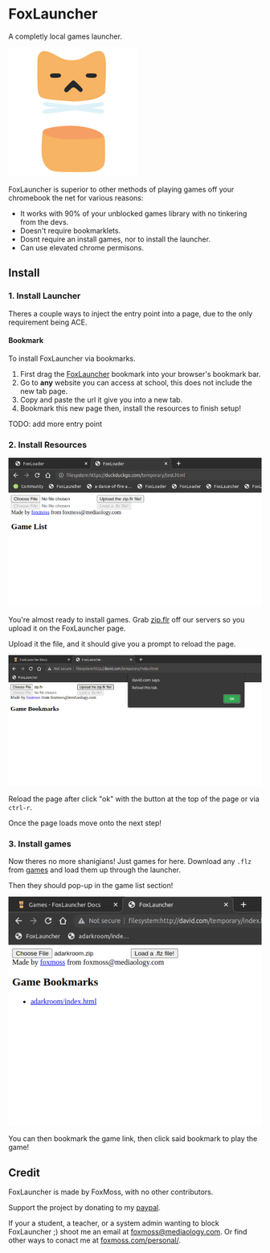 # FoxLauncher

A completly local games launcher.

![Logo](img/favicon.png "Logo")


FoxLauncher is superior to other methods of playing games off your chromebook the net for various reasons:

- It works with 90% of your unblocked games library with no tinkering from the devs.
- Doesn't require bookmarklets.
- Dosnt require an install games, nor to install the launcher.
- Can use elevated chrome permisons.

## Install

### 1. Install Launcher

Theres a couple ways to inject the entry point into a page, due to the only requirement being ACE.

#### Bookmark
To install FoxLauncher via bookmarks.

1. First drag the <a href="javascript:{payload}">FoxLauncher</a> bookmark into your browser's bookmark bar.
2. Go to **any** website you can access at school, this does not include the new tab page.
3. Copy and paste the url it give you into a new tab.
4. Bookmark this new page then, install the resources to finish setup!

TODO: add more entry point

### 2. Install Resources

![What the launcher should look on first load](img/firstload.png "What the launcher should look on first load")

You're almost ready to install games. Grab [zip.flr](assets/res/zip.flr) off our servers so you upload it on the FoxLauncher page.

Upload it the file, and it should give you a prompt to reload the page.


![Reload the tab](img/reloadthistab.png "Reload the tab")

Reload the page after click "ok" with the button at the top of the page or via `ctrl-r`.

Once the page loads move onto the next step!

### 3. Install games

Now theres no more shanigians! Just games for here. Download any `.flz` from [games](games.md) and load them up through the launcher.

Then they should pop-up in the game list section!

![Game List](img/gamelist.png "Game List")

You can then bookmark the game link, then click said bookmark to play the game!

## Credit

FoxLauncher is made by FoxMoss, with no other contributors. 

Support the project by donating to my [paypal](https://www.paypal.com/donate/?hosted_button_id=DBWDWVZF7JFEC). 

If your a student, a teacher, or a system admin wanting to block FoxLauncher ;) shoot me an email at [foxmoss@mediaology.com](mailto:foxmoss@mediaology.com).
Or find other ways to conact me at [foxmoss.com/personal/](https://foxmoss.com/personal/).